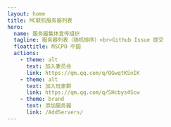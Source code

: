 ```yaml
---
layout: home
title: MC联机服务器列表
hero:
  name: 服务器集体宣传组织
  tagline: 服务器列表（随机排序）<br>Github Issue 提交
  floattitle: MSCPO 中国
  actions:
    - theme: alt
      text: 加入委员会
      link: https://qm.qq.com/q/QGwqtKSnIK
    - theme: alt
      text: 加入玩家群
      link: https://qm.qq.com/q/SHcbys4Scw
    - theme: brand
      text: 添加服务器
      link: /AddServers/
---
```

<script setup>
import Server_DATA from './ServerList.yaml'
</script>

<ServerList :servers="Server_DATA"/>
